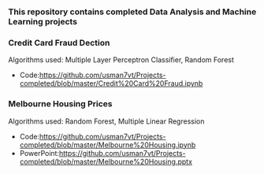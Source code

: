### This repository contains completed Data Analysis and Machine Learning projects
### Credit Card Fraud Dection
Algorithms used: Multiple Layer Perceptron Classifier, Random Forest
- Code:https://github.com/usman7vt/Projects-completed/blob/master/Credit%20Card%20Fraud.ipynb

### Melbourne Housing Prices
Algorithms used: Random Forest, Multiple Linear Regression

- Code:https://github.com/usman7vt/Projects-completed/blob/master/Melbourne%20Housing.ipynb
- PowerPoint:https://github.com/usman7vt/Projects-completed/blob/master/Melbourne%20Housing.pptx
